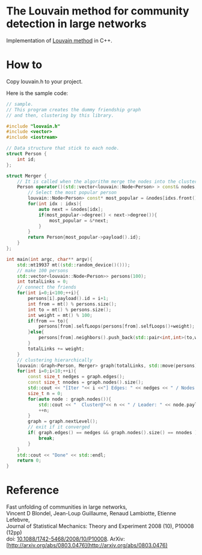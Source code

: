 # The Louvain method for community detection in large networks

Implementation of [Louvain method](https://perso.uclouvain.be/vincent.blondel/research/louvain.html) in C++.

# How to

Copy louvain.h to your project. 

Here is the sample code:

```cpp
// sample.
// This program creates the dummy friendship graph
// and then, clustering by this library.

#include "louvain.h"
#include <vector>
#include <iostream>

// Data structure that stick to each node.
struct Person {
	int id;
};

struct Merger {
	// It is called when the algorithm merge the nodes into the cluster.
	Person operator()(std::vector<louvain::Node<Person> > const& nodes, std::vector<int> idxs) const{
		// Select the most popular person
		louvain::Node<Person> const* most_popular = &nodes[idxs.front()];
		for(int idx : idxs){
			auto next = &nodes[idx];
			if(most_popular->degree() < next->degree()){
				most_popular = &*next;
			}
		}
		return Person{most_popular->payload().id};
	}
};

int main(int argc, char** argv){
	std::mt19937 mt((std::random_device()()));
	// make 100 persons
	std::vector<louvain::Node<Person>> persons(100);
	int totalLinks = 0;
	// connect the friends
	for(int i=0;i<100;++i){
		persons[i].payload().id = i+1;
		int from = mt() % persons.size();
		int to = mt() % persons.size();
		int weight = mt() % 100;
		if(from == to){
			persons[from].selfLoops(persons[from].selfLoops()+weight);
		}else{
			persons[from].neighbors().push_back(std::pair<int,int>(to,weight));
		}
		totalLinks += weight;
	}
	// clustering hierarchically
	louvain::Graph<Person, Merger> graph(totalLinks, std::move(persons));
	for(int i=0;i<10;++i){
		const size_t nedges = graph.edges();
		const size_t nnodes = graph.nodes().size();
		std::cout << "[Iter "<< i <<"] Edges: " << nedges << " / Nodes: " << nnodes << std::endl;
		size_t n = 0;
		for(auto node : graph.nodes()){
			std::cout << "  Cluster@"<< n << " / Leader: " << node.payload().id<<"" << std::endl;
			++n;
		}
		graph = graph.nextLevel();
		// exit if it converged
		if( graph.edges() == nedges && graph.nodes().size() == nnodes ) {
			break;
		}
	}
	std::cout << "Done" << std::endl;
	return 0;
}
```

# Reference

Fast unfolding of communities in large networks,   
Vincent D Blondel, Jean-Loup Guillaume, Renaud Lambiotte, Etienne Lefebvre,   
Journal of Statistical Mechanics: Theory and Experiment 2008 (10), P10008 (12pp)  
doi: [10.1088/1742-5468/2008/10/P10008](http://dx.doi.org/10.1088%2F1742-5468%2F2008%2F10%2FP10008). ArXiv: [http://arxiv.org/abs/0803.0476](http://arxiv.org/abs/0803.0476)